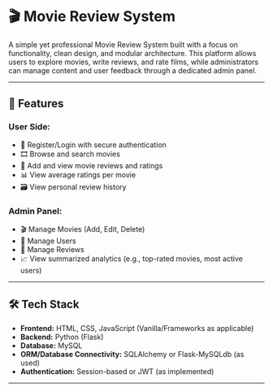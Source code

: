 # 🎬 Movie Review System

A simple yet professional Movie Review System built with a focus on functionality, clean design, and modular architecture. This platform allows users to explore movies, write reviews, and rate films, while administrators can manage content and user feedback through a dedicated admin panel.

---

## 🚀 Features

### User Side:
- 📝 Register/Login with secure authentication
- 🎞️ Browse and search movies
- 🌟 Add and view movie reviews and ratings
- 📊 View average ratings per movie
- 🗃️ View personal review history

### Admin Panel:
- 🎬 Manage Movies (Add, Edit, Delete)
- 👥 Manage Users
- 📝 Manage Reviews
- 📈 View summarized analytics (e.g., top-rated movies, most active users)

---

## 🛠️ Tech Stack

- **Frontend:** HTML, CSS, JavaScript (Vanilla/Frameworks as applicable)
- **Backend:** Python (Flask)
- **Database:** MySQL
- **ORM/Database Connectivity:** SQLAlchemy or Flask-MySQLdb (as used)
- **Authentication:** Session-based or JWT (as implemented)

---
